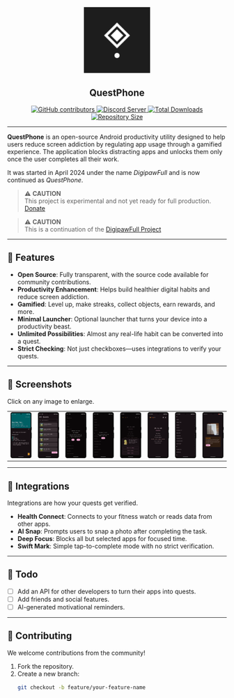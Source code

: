 <div align="center">
  <img src="fastlane/metadata/android/en-US/images/icon.png" style="width: 30%;" />
  <h2>QuestPhone</h2>

  <a href="https://github.com/questphone/questphone/graphs/contributors">
    <img src="https://img.shields.io/github/contributors/questphone/questphone" alt="GitHub contributors" />
  </a>
  <a href="https://discord.gg/RGuqaMHxAw">
    <img src="https://img.shields.io/badge/Discord%20Server-white?style=flat&logo=discord" alt="Discord Server" />
  </a>
  <a href="https://github.com/questphone/questphone/releases">
    <img src="https://img.shields.io/github/downloads/questphone/questphone/total" alt="Total Downloads" />
  </a>
  <a href="https://github.com/questphone/questphone">
    <img src="https://img.shields.io/github/repo-size/questphone/questphone" alt="Repository Size" />
  </a>
</div>

---

**QuestPhone** is an open-source Android productivity utility designed to help users reduce screen addiction by regulating app usage through a gamified experience. The application blocks distracting apps and unlocks them only once the user completes all their work.

It was started in April 2024 under the name *DigipawFull* and is now continued as *QuestPhone*.

> ⚠️ **CAUTION**  
> This project is experimental and not yet ready for full production. [Donate](https://digipaws.life/donate)

> ⚠️ **CAUTION**  
> This is a continuation of the [DigipawFull Project](https://github.com/nethical6/digipaws)

---

## 🚀 Features

- **Open Source**: Fully transparent, with the source code available for community contributions.
- **Productivity Enhancement**: Helps build healthier digital habits and reduce screen addiction.
- **Gamified**: Level up, make streaks, collect objects, earn rewards, and more.
- **Minimal Launcher**: Optional launcher that turns your device into a productivity beast.
- **Unlimited Possibilities**: Almost any real-life habit can be converted into a quest.
- **Strict Checking**: Not just checkboxes—uses integrations to verify your quests.

---

## 📸 Screenshots

Click on any image to enlarge.

<table>
  <tr>
    <td><img src='fastlane/metadata/android/en-US/images/phoneScreenshots/1.png' width='120'></td>
    <td><img src='fastlane/metadata/android/en-US/images/phoneScreenshots/2.png' width='120'></td>
    <td><img src='fastlane/metadata/android/en-US/images/phoneScreenshots/3.png' width='120'></td>
    <td><img src='fastlane/metadata/android/en-US/images/phoneScreenshots/4.png' width='120'></td>
    <td><img src='fastlane/metadata/android/en-US/images/phoneScreenshots/5.png' width='120'></td>
    <td><img src='fastlane/metadata/android/en-US/images/phoneScreenshots/6.png' width='120'></td>
    <td><img src='fastlane/metadata/android/en-US/images/phoneScreenshots/7.png' width='120'></td>
    <td><img src='fastlane/metadata/android/en-US/images/phoneScreenshots/8.png' width='120'></td>
  </tr>
</table>

---

## 🔌 Integrations

Integrations are how your quests get verified.

- **Health Connect**: Connects to your fitness watch or reads data from other apps.
- **AI Snap**: Prompts users to snap a photo after completing the task.
- **Deep Focus**: Blocks all but selected apps for focused time.
- **Swift Mark**: Simple tap-to-complete mode with no strict verification.

---

## 📝 Todo

- [ ] Add an API for other developers to turn their apps into quests.
- [ ] Add friends and social features.
- [ ] AI-generated motivational reminders.

---

## 🤝 Contributing

We welcome contributions from the community!

1. Fork the repository.
2. Create a new branch:
   ```sh
   git checkout -b feature/your-feature-name
